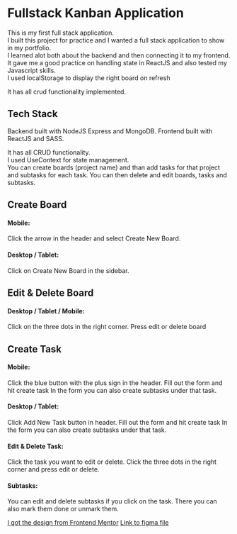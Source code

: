 # Fullstack Kanban Application

This is my first full stack application. <br/>
I built this project for practice and I wanted a full stack application to show in my portfolio.<br/>
I learned alot both about the backend and then connecting it to my frontend. <br/>
It gave me a good practice on handling state in ReactJS and also tested my Javascript skills.<br/>
I used localStorage to display the right board on refresh

It has all crud functionality implemented. <br/>

## Tech Stack

Backend built with NodeJS Express and MongoDB.
Frontend built with ReactJS and SASS.

It has all CRUD functionality.<br/>
I used UseContext for state management.<br/>
You can create boards (project name) and than add tasks for that project and subtasks for each task.
You can then delete and edit boards, tasks and subtasks.

## Create Board

#### Mobile:

Click the arrow in the header and select Create New Board.

#### Desktop / Tablet:

Click on Create New Board in the sidebar.

## Edit & Delete Board

#### Desktop / Tablet / Mobile:

Click on the three dots in the right corner. Press edit or delete board

## Create Task

#### Mobile:

Click the blue button with the plus sign in the header. Fill out the form and hit create task
In the form you can also create subtasks under that task.

#### Desktop / Tablet:

Click Add New Task button in header. Fill out the form and hit create task
In the form you can also create subtasks under that task.

#### Edit & Delete Task:

Click the task you want to edit or delete. Click the three dots in the right corner
and press edit or delete.

#### Subtasks:

You can edit and delete subtasks if you click on the task. There you can also mark them done or unmark them.

[I got the design from Frontend Mentor](www.frontendmentor.io)
[Link to figma file](https://www.figma.com/file/ajw52wSmWYbWvVk3j0pMvD/kanban-task-management-web-app?node-id=0%3A8345&t=7upSnXKbdlrAJ1x3-1)
